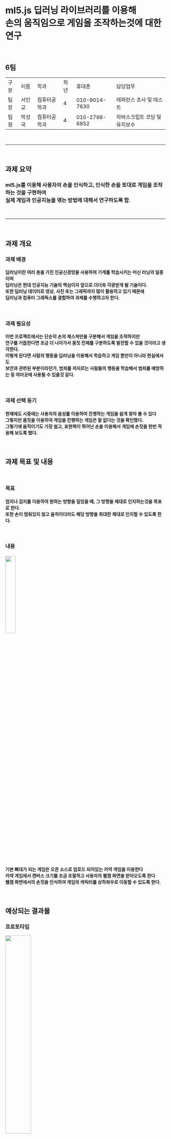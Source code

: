 # ml5.js 딥러닝 라이브러리를 이용해<br>손의 움직임으로 게임을 조작하는것에 대한 연구
<br>
<table>
  <h2>6팀</h2>
  <tr>
    <td>
      구분
    </td>
    <td>
      이름
    </td>
    <td>
      학과
    </td>
    <td>
      학년
    </td>
    <td>
      휴대폰
    </td>
    <td>
      담당업무
    </td>
  </tr>
  <tr>
    <td>
      팀장
    </td>
    <td>
      서인교
    </td>
    <td>
      컴퓨터공학과
    </td>
    <td>
      4
    </td>
    <td>
      010-9014-7630
    </td>
    <td>
      레퍼런스 조사 및 테스트
    </td>
  </tr>
  <tr>
    <td>
      팀원
    </td>
    <td>
      박성국
    </td>
    <td>
      컴퓨터공학과
    </td>
    <td>
      4
    </td>
    <td>
      010-2798-6852
    </td>
    <td>
      자바스크립트 코딩 및 유지보수
    </td>
  </tr>
</table>
<br>
<hr>
<br>
<h2>과제 요약</h2> 
<h3>ml5.js를 이용해 사용자의 손을 인식하고, 인식한 손을 토대로 게임을 조작하는 것을 
  구현하여<br>실제 게임과 인공지능을 엮는 방법에 대해서 연구하도록 함.</h3>
<br>
<hr>
<br>
<h2>과제 개요</h2>
<div>
  <h3>과제 배경</h3>
  <h4>
    딥러닝이란 여러 층을 가진 인공신경망을 사용하여 기계를 학습시키는 머신 러닝의 일종이며<br>
    딥러닝은 현대 인공지능 기술의 핵심이자 앞으로 더더욱 각광받게 될 기술이다.<br>
    또한 딥러닝 데이터로 영상, 사진 또는 그래픽까지 많이 활용하고 있기 때문에<br>
    딥러닝과 컴퓨터 그래픽스를 결합하여 과제를 수행하고자 한다.
  </h4>
  
</div>
<br>
<div>
  <h3>과제 필요성</h3>
  <h4>
      이번 프로젝트에서는 단순히 손의 제스쳐만을 구분해서 게임을 조작하지만<br>
      연구를 거듭한다면 조금 더 나아가서 몸짓 전체를 구분하도록 발전할 수 있을 것이라고 생각한다.<br>
      이렇게 된다면 사람의 행동을 딥러닝을 이용해서 학습하고 게임 뿐만이 아니라 현실에서도<br>
      보안과 관련된 부분이라던가, 범죄를 저지르는 사람들의 행동을 학습해서 범죄를 예방하는 등 여러곳에 사용될 수 있을것 같다.  
  </h4>
</div>
<br>
<div>
  <h3>과제 선택 동기</h3>
  <h4>
    현재에도 시중에는 사용자의 음성를 이용하여 진행하는 게임을 쉽게 찾아 볼 수 있다<br>
    그렇지만 몸짓을 이용하여 게임을 진행하는 게임은 잘 없다는 것을 확인했다.<br>
    그렇기에 움직이기도 가장 쉽고, 표현력이 뛰어난 손을 이용해서 게임에 손짓을 한번 적용해 보도록 했다.
  </h4>
</div>
<br>
<h2>과제 목표 및 내용</h2>
<br>
<div>
  <h3>목표</h3>
  <h4>
    엄지나 검지를 이용하여 원하는 방향을 짚었을 때, 그 방향을 제대로 인지하는것을 목표로 한다.<br>
    또한 손이 멈춰있지 않고 움직이더라도 해당 방향을 최대한 제대로 인지할 수 있도록 한다.
  </h4>
</div>
<br>
<div>
  <h3>내용</h3>
  <h4>
    <img width=25% src="https://user-images.githubusercontent.com/62496275/168791976-9d94dca7-6bc5-4521-8aa8-133222b31f8e.png"><br>
    기본 뼈대가 되는 게임은 오픈 소스로 업로드 되어있는 카약 게임을 이용한다<br>
    카약 게임에서 캔버스 크기를 조금 조절하고 사용자의 웹캠 화면을 받아오도록 한다<br>
    웹캠 화면에서의 손짓을 인식하여 게임의 캐릭터를 상하좌우로 이동할 수 있도록 한다.
  </h4>
</div>
<br>
<h2>예상되는 결과물</h2>
<div>
  <h3>
    프로토타입
  </h3>
  <img width=40% src="https://user-images.githubusercontent.com/62496275/168790843-e5e9b481-427f-40a1-b8b9-f8f7434b58e1.JPG">
  <h3>
    기대효과 및 활용방안
  </h3>
  <h4>
     과제에서는 손짓만을 이용하여 진행한다. 만약 연구가 순조롭게 진행된다면<br>
     조금 더 나가가서 전체 몸짓을 이용한 게임 등에도 적용할 수 있지 않을까 생각한다.
  </h4>
</div>
<br>
<h2>수행 일정</h2>
<br>
<img src="https://user-images.githubusercontent.com/62496275/168782016-19f266ba-ad85-4b32-8c3c-5e1c44e9d415.png">
<br>
<h2>참고 문헌</h2>
<br>
https://wikidocs.net/103185 - ml5.js 사용법<br>
https://codepen.io/fleemaja/pen/jOPmXyZ Kayak Game - open source
http://news.bizwatch.co.kr/article/industry/2022/04/22/0033 Hand Tracking - News
https://www.koreascience.or.kr/article/JAKO201919866854640.pdf Real-Time Hand Gesture Recognition Based on Deep Learnin - Paper
